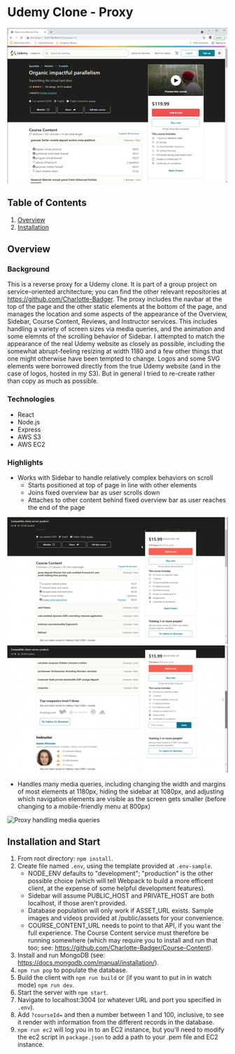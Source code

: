 # Udemy Clone - Proxy

![Sidebar on page load](/readme_assets/sidebar_on_page_load.png)

## Table of Contents

1. [Overview](#overview)
2. [Installation](#installation-and-start)

## Overview

### Background

This is a reverse proxy for a Udemy clone. It is part of a group project on service-oriented architecture; you can find the other relevant repositories at https://github.com/Charlotte-Badger. The proxy includes the navbar at the top of the page and the other static elements at the bottom of the page, and manages the location and some aspects of the appearance of the Overview, Sidebar, Course Content, Reviews, and Instructor services. This includes handling a variety of screen sizes via media queries, and the animation and some elemnts of the scrolling behavior of Sidebar. I attempted to match the appearance of the real Udemy website as closely as possible, including the somewhat abrupt-feeling resizing at width 1180 and a few other things that one might otherwise have been tempted to change. Logos and some SVG elements were borrowed directly from the true Udemy website (and in the case of logos, hosted in my S3). But in general I tried to re-create rather than copy as much as possible.

### Technologies

* React
* Node.js
* Express
* AWS S3
* AWS EC2

### Highlights

* Works with Sidebar to handle relatively complex behaviors on scroll
  * Starts positioned at top of page in line with other elements
  * Joins fixed overview bar as user scrolls down  
  * Attaches to other content behind fixed overview bar as user reaches the end of the page

![Sidebar top transition on scroll](/readme_assets/sidebar_top_transition.gif)
![Sidebar bottom transition on scroll](/readme_assets/sidebar_bottom_transition.gif)

* Handles many media queries, including changing the width and margins of most elements at 1180px, hiding the sidebar at 1080px, and adjusting which navigation elements are visible as the screen gets smaller (before changing to a mobile-friendly menu at 800px)

![Proxy handling media queries](/readme_assets/proxy-media-queries.gif)

## Installation and Start

1. From root directory: `npm install`.
2. Create file named `.env`, using the template provided at `.env-sample`.
   * NODE_ENV defaults to "development"; "production" is the other possible choice (which will tell Webpack to build a more efficent client, at the expense of some helpful development features).
   * Sidebar will assume PUBLIC_HOST and PRIVATE_HOST are both localhost, if those aren't provided.
   * Database population will only work if ASSET_URL exists. Sample images and videos provided at /public/assets for your convenience.
   * COURSE_CONTENT_URL needs to point to that API, if you want the full experience. The Course Content service must therefore be running somewhere (which may require you to install and run that too; see: https://github.com/Charlotte-Badger/Course-Content).
3. Install and run MongoDB (see: https://docs.mongodb.com/manual/installation/).
4. `npm run pop` to populate the database.
5. Build the client with `npm run build` or (if you want to put in in watch mode) `npm run dev`.
6. Start the server with `npm start`.
7. Navigate to localhost:3004 (or whatever URL and port you specified in `.env`).
8. Add `?courseId=` and then a number between 1 and 100, inclusive, to see it render with information from the different records in the database.
9. `npm run ec2` will log you in to an EC2 instance, but you'll need to modify the ec2 script in `package.json` to add a path to your .pem file and EC2 instance.
